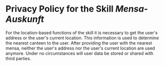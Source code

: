 # Privacy Policy for the Skill _Mensa-Auskunft_

For the location-based functions of the skill it is necessary to get the user's address or the user's current location. 
This information is used to determine the nearest canteen to the user.
After providing the user with the nearest mensa, neither the user's address nor the user's current location are used anymore.
Under no circumstances will user data be stored or shared with third parties.
